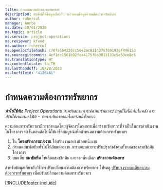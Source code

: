 ```yaml
---
title: กำหนดความต้องการทรัพยากร
description: หัวข้อนี้ให้ข้อมูลเกี่ยวกับการกำหนดข้อมูลความต้องการทรัพยากร
author: ruhercul
manager: Annbe
ms.date: 10/01/2020
ms.topic: article
ms.service: project-operations
ms.reviewer: kfend
ms.author: ruhercul
ms.openlocfilehash: c707a664230cc56e2ac8114279f091936f446153
ms.sourcegitcommit: 4cf1dc1561b92fca4175f0b3813133c5e63ce8e6
ms.translationtype: HT
ms.contentlocale: th-TH
ms.lasthandoff: 10/28/2020
ms.locfileid: "4126461"
---
```

# <a name="define-resource-requirements"></a>กำหนดความต้องการทรัพยากร

_**นำไปใช้กับ:** Project Operations สำหรับสถานการณ์ตามทรัพยากร/วัสดุที่ไม่ได้เก็บในคลัง การปรับใช้งานแบบ Lite - จัดการกับการออกใบแจ้งหนี้ชั่วคราว_

ความต้องการทรัพยากรมีการกำหนดโดยผู้จัดการโครงการเพื่อสร้างทรัพยากรที่จำเป็นในการดำเนินงานในโครงการ ทำขั้นตอนต่อไปนี้ให้เสร็จสมบูรณ์เพื่อกำหนดความต้องการทรัพยากร

1.  ใน **โครงสร้างการแบ่งงาน** ให้สร้างงานอย่างน้อยหนึ่งงาน
2.  กำหนดสมาชิกทีมทั่วไปให้กับแต่ละงาน การมอบหมายจะปรับปรุงกำลังคนทั้งหมดของสมาชิกทีมโครงการ
3.  บนแท็บ **สมาชิกทีม** ให้เลือกสมาชิกทีม และจากนั้นเลือก **สร้างความต้องการ**

สำหรับข้อมูลเกี่ยวกับวิธีการปรับเปลี่ยนความต้องการทรัพยากร โปรดดู [ปรับปรุงรายละเอียดความต้องการทรัพยากร](define-resource-requirements.md) เพื่อปรับเปลี่ยนความต้องการทรัพยากร

[!INCLUDE[footer-include](../includes/footer-banner.md)]